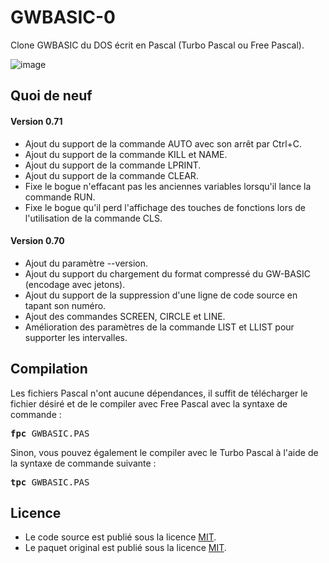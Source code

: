 # GWBASIC-0
Clone GWBASIC du DOS écrit en Pascal  (Turbo Pascal ou Free Pascal).

![image](https://github.com/user-attachments/assets/75df72ff-a337-4f71-9678-99eeea4c16b6)

<h2>Quoi de neuf</h2>

<h4>Version 0.71</h4>
<ul>
  <li>Ajout du support de la commande AUTO avec son arrêt par Ctrl+C.</li>
  <li>Ajout du support de la commande KILL et NAME.</li>
  <li>Ajout du support de la commande LPRINT.</li>
  <li>Ajout du support de la commande CLEAR.</li>
  <li>Fixe le bogue n'effacant pas les anciennes variables lorsqu'il lance la commande RUN.</li>
  <li>Fixe le bogue qu'il perd l'affichage des touches de fonctions lors de l'utilisation de la commande CLS.</li>
</ul>

<h4>Version 0.70</h4>
<ul>
  <li>Ajout du paramètre --version.</li>
  <li>Ajout du support du chargement du format compressé du GW-BASIC (encodage avec jetons).</li>
  <li>Ajout du support de la suppression d'une ligne de code source en tapant son numéro.</li>
  <li>Ajout des commandes SCREEN, CIRCLE et LINE.</li>
  <li>Amélioration des paramètres de la commande LIST et LLIST pour supporter les intervalles.</li>
</ul>


<h2>Compilation</h2>
	
Les fichiers Pascal n'ont aucune dépendances, il suffit de télécharger le fichier désiré et de le compiler avec Free Pascal avec la syntaxe de commande  :

<pre><b>fpc</b> GWBASIC.PAS</pre>
	
Sinon, vous pouvez également le compiler avec le Turbo Pascal à l'aide de la syntaxe de commande suivante :	

<pre><b>tpc</b> GWBASIC.PAS</pre>
	
<h2>Licence</h2>
<ul>
 <li>Le code source est publié sous la licence <a href="https://github.com/gladir/GWBASIC-0/blob/main/LICENSE">MIT</a>.</li>
 <li>Le paquet original est publié sous la licence <a href="https://github.com/gladir/GWBASIC-0/blob/main/LICENSE">MIT</a>.</li>
</ul>
